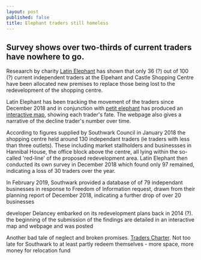 ```yaml
---
layout: post
published: false
title: Elephant traders still homeless
---
```

## Survey shows over two-thirds of current traders have nowhere to go.

Reseaarch by charity [Latin Elephant](https://latinelephant.org/) has shown that only 36 (?) out of 100 (?) current independent traders at the Elpehant and Castle Shopping Centre have been allocated new premises to replace those being lost to the redevelopment of the shopping centre.

Latin Elephant has been tracking the movement of the traders since December 2018 and in conjunction with [petit elephant](https://twitter.com/elephant_petit) has produced an [interactive map](https://latinelephant.org/map/#Q5), showing each trader's fate. The webpage also gives a narrative of the decline trader's number over time.

According to figures supplied by Southwark Council in January 2018 the shopping centre held around 130 independant traders (ie traders with less than three outlets).  These including market stallholders and businessses in Hannibal House, the office block above the centre, all lying within the so-called 'red-line' of the proposed redevelopment area.  Latin Elephant then conducted its own survey in December 2018 which found only 97 remained, indicating a loss of 30 traders over the year.

In February 2019, Southwark provided a database of of 79 independant businesses in response to Freedom of Information request, drawn from their planning report of December 2018, indicating a further drop of over 20 businesses



developer Delancey embarked on its redevelopment plans back in 2014 (?).  the beginning of the submission of the findings are detailed in an interactive map and webpage and was posted

Another bad tale of neglect and broken promises.  [Traders Charter](http://35percent.org/2017-04-02-traders-charter-broken-promises/).  Not too late for Southwark to at least partly redeem themselves - more space, more money for relocation fund

